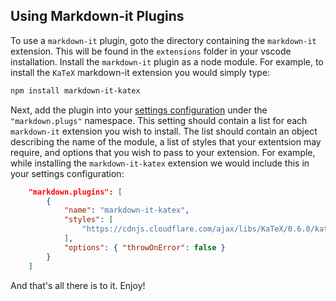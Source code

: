 ## Using Markdown-it Plugins

To use a `markdown-it` plugin, goto the directory containing the `markdown-it` extension.  This will
be found in the `extensions` folder in your vscode installation.  Install the `markdown-it` plugin
as a node module.  For example, to install the `KaTeX` markdown-it extension you would simply type:

``` sh
npm install markdown-it-katex
```

Next, add the plugin into your [settings configuration](https://code.visualstudio.com/docs/customization/userandworkspace)
under the `"markdown.plugs"` namespace.  This setting should contain a list for each `markdown-it` extension you wish
to install.  The list should contain an object describing the name of the module, a list of styles that your extentsion
may require, and options that you wish to pass to your extension.  For example, while installing the `markdown-it-katex`
extension we would include this in your settings configuration:

``` json
    "markdown.plugins": [
        {
            "name": "markdown-it-katex",
            "styles": [
                "https://cdnjs.cloudflare.com/ajax/libs/KaTeX/0.6.0/katex.min.css"
            ],
            "options": { "throwOnError": false }
        }
    ]
```

And that's all there is to it.  Enjoy!
